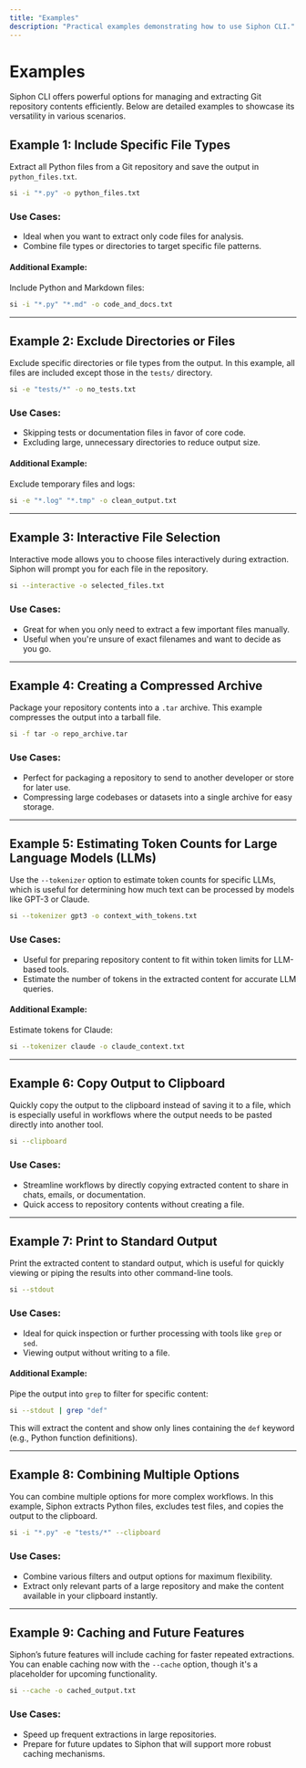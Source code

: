 ```yaml
---
title: "Examples"
description: "Practical examples demonstrating how to use Siphon CLI."
---
```


# Examples

Siphon CLI offers powerful options for managing and extracting Git repository contents efficiently. Below are detailed examples to showcase its versatility in various scenarios.

## Example 1: Include Specific File Types

Extract all Python files from a Git repository and save the output in `python_files.txt`.

```bash
si -i "*.py" -o python_files.txt
```

### Use Cases:

- Ideal when you want to extract only code files for analysis.
- Combine file types or directories to target specific file patterns.

#### Additional Example:

Include Python and Markdown files:

```bash
si -i "*.py" "*.md" -o code_and_docs.txt
```

---

## Example 2: Exclude Directories or Files

Exclude specific directories or file types from the output. In this example, all files are included except those in the `tests/` directory.

```bash
si -e "tests/*" -o no_tests.txt
```

### Use Cases:

- Skipping tests or documentation files in favor of core code.
- Excluding large, unnecessary directories to reduce output size.

#### Additional Example:

Exclude temporary files and logs:

```bash
si -e "*.log" "*.tmp" -o clean_output.txt
```

---

## Example 3: Interactive File Selection

Interactive mode allows you to choose files interactively during extraction. Siphon will prompt you for each file in the repository.

```bash
si --interactive -o selected_files.txt
```

### Use Cases:

- Great for when you only need to extract a few important files manually.
- Useful when you're unsure of exact filenames and want to decide as you go.

---

## Example 4: Creating a Compressed Archive

Package your repository contents into a `.tar` archive. This example compresses the output into a tarball file.

```bash
si -f tar -o repo_archive.tar
```

### Use Cases:

- Perfect for packaging a repository to send to another developer or store for later use.
- Compressing large codebases or datasets into a single archive for easy storage.

---

## Example 5: Estimating Token Counts for Large Language Models (LLMs)

Use the `--tokenizer` option to estimate token counts for specific LLMs, which is useful for determining how much text can be processed by models like GPT-3 or Claude.

```bash
si --tokenizer gpt3 -o context_with_tokens.txt
```

### Use Cases:

- Useful for preparing repository content to fit within token limits for LLM-based tools.
- Estimate the number of tokens in the extracted content for accurate LLM queries.

#### Additional Example:

Estimate tokens for Claude:

```bash
si --tokenizer claude -o claude_context.txt
```

---

## Example 6: Copy Output to Clipboard

Quickly copy the output to the clipboard instead of saving it to a file, which is especially useful in workflows where the output needs to be pasted directly into another tool.

```bash
si --clipboard
```

### Use Cases:

- Streamline workflows by directly copying extracted content to share in chats, emails, or documentation.
- Quick access to repository contents without creating a file.

---

## Example 7: Print to Standard Output

Print the extracted content to standard output, which is useful for quickly viewing or piping the results into other command-line tools.

```bash
si --stdout
```

### Use Cases:

- Ideal for quick inspection or further processing with tools like `grep` or `sed`.
- Viewing output without writing to a file.

#### Additional Example:

Pipe the output into `grep` to filter for specific content:

```bash
si --stdout | grep "def"
```

This will extract the content and show only lines containing the `def` keyword (e.g., Python function definitions).

---

## Example 8: Combining Multiple Options

You can combine multiple options for more complex workflows. In this example, Siphon extracts Python files, excludes test files, and copies the output to the clipboard.

```bash
si -i "*.py" -e "tests/*" --clipboard
```

### Use Cases:

- Combine various filters and output options for maximum flexibility.
- Extract only relevant parts of a large repository and make the content available in your clipboard instantly.

---

## Example 9: Caching and Future Features

Siphon’s future features will include caching for faster repeated extractions. You can enable caching now with the `--cache` option, though it's a placeholder for upcoming functionality.

```bash
si --cache -o cached_output.txt
```

### Use Cases:

- Speed up frequent extractions in large repositories.
- Prepare for future updates to Siphon that will support more robust caching mechanisms.
